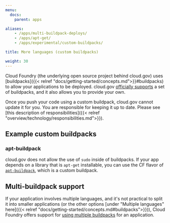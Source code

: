 ```yaml
---
menu:
  docs:
    parent: apps

aliases:
    - /apps/multi-buildpack-deploys/
    - /apps/apt-get/
    - /apps/experimental/custom-buildpacks/

title: More languages (custom buildpacks)

weight: 30
---
```


Cloud Foundry (the underlying open source project behind cloud.gov) uses [buildpacks]({{< relref "docs/getting-started/concepts.md">}}#buildpacks) to allow your applications to be deployed. cloud.gov [officially supports](/pricing/) a set of buildpacks, and it also allows you to provide your own.

Once you push your code using a custom buildpack, cloud.gov cannot update it for you. You are responsible for keeping it up to date. Please see [this description of responsibilities]({{< relref "overview/technology/responsibilities.md">}}).

## Example custom buildpacks

### apt-buildpack

cloud.gov does not allow the use of `sudo` inside of buildpacks. If your app depends on a library that is `apt-get` installable, you can use the CF flavor of [`apt-buildpack`](https://github.com/cloudfoundry/apt-buildpack), which is a custom buildpack.

## Multi-buildpack support

If your application involves multiple languages, and it's not practical to split it into smaller applications (or the other options [under "Multiple languages" here]({{< relref "docs/getting-started/concepts.md#buildpacks">}})), Cloud Foundry offers support for [using multiple buildpacks](https://docs.cloudfoundry.org/buildpacks/use-multiple-buildpacks.html) for an application.
